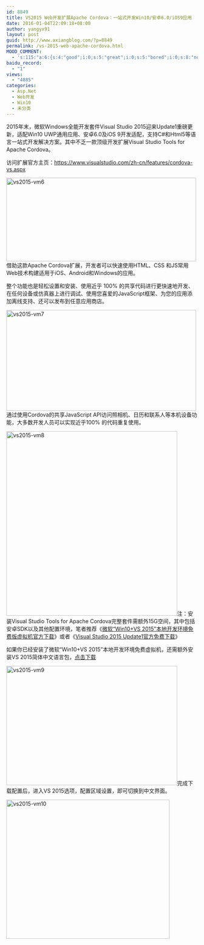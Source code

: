 ```yaml
---
id: 8849
title: VS2015 Web开发扩展Apache Cordova：一站式开发Win10/安卓6.0/iOS9应用
date: 2016-01-04T22:09:18+08:00
author: yangyx91
layout: post
guid: http://www.axiangblog.com/?p=8849
permalink: /vs-2015-web-apache-cordova.html
MOOD_COMMENT:
  - 's:115:"a:6:{s:4:"good";i:0;s:5:"great";i:0;s:5:"bored";i:0;s:8:"nonsense";i:0;s:13:"notunderstand";i:0;s:7:"passing";i:0;}";'
baidu_record:
  - "1"
views:
  - "4885"
categories:
  - Asp.Net
  - Web开发
  - Win10
  - 未分类
---
```

2015年末，微软Windows全能开发套件Visual Studio 2015迎来Update1重磅更新，适配Win10 UWP通用应用、安卓6.0及iOS 9开发适配，支持C#和Html5等语言一站式开发解决方案。其中不乏一款顶级开发扩展Visual Studio Tools for Apache Cordova。

访问扩展官方主页：<a href="https://www.visualstudio.com/zh-cn/features/cordova-vs.aspx" target="_blank" rel="nofollow" >https://www.visualstudio.com/zh-cn/features/cordova-vs.aspx</a>

<a href="http://www.axiangblog.com/vs-2015-web%e5%bc%80%e5%8f%91%e6%89%a9%e5%b1%95apache-cordova%ef%bc%9a%e4%b8%80%e7%ab%99%e5%bc%8f%e5%bc%80%e5%8f%91win10%e5%ae%89%e5%8d%936-0ios9%e5%ba%94%e7%94%a8.html/vs2015-vm6" rel="attachment wp-att-8850" target="_blank"  rel="nofollow" ><img loading="lazy" class="aligncenter size-full wp-image-8850" src="http://www.axiangblog.com/wp-content/uploads/2016/01/vs2015-vm6.jpg" alt="vs2015-vm6" width="500" height="219" /></a>  
借助这款Apache Cordova扩展，开发者可以快速使用HTML、CSS 和JS常用Web技术构建适用于iOS、Android和Windows的应用。

整个功能也是轻松设置和安装、使用近乎 100% 的共享代码进行更快速地开发、在任何设备或仿真器上进行调试、使用您喜爱的JavaScript框架、为您的应用添加离线支持、还可以发布到任意应用商店。

<a href="http://www.axiangblog.com/vs-2015-web%e5%bc%80%e5%8f%91%e6%89%a9%e5%b1%95apache-cordova%ef%bc%9a%e4%b8%80%e7%ab%99%e5%bc%8f%e5%bc%80%e5%8f%91win10%e5%ae%89%e5%8d%936-0ios9%e5%ba%94%e7%94%a8.html/vs2015-vm7" rel="attachment wp-att-8851" target="_blank"  rel="nofollow" ><img loading="lazy" class="aligncenter size-full wp-image-8851" src="http://www.axiangblog.com/wp-content/uploads/2016/01/vs2015-vm7.jpg" alt="vs2015-vm7" width="500" height="264" /></a>通过使用Cordova的共享JavaScript API访问照相机、日历和联系人等本机设备功能，大多数开发人员可以实现近乎100% 的代码重复使用。

<a href="http://www.axiangblog.com/vs-2015-web%e5%bc%80%e5%8f%91%e6%89%a9%e5%b1%95apache-cordova%ef%bc%9a%e4%b8%80%e7%ab%99%e5%bc%8f%e5%bc%80%e5%8f%91win10%e5%ae%89%e5%8d%936-0ios9%e5%ba%94%e7%94%a8.html/vs2015-vm8" rel="attachment wp-att-8852" target="_blank"  rel="nofollow" ><img loading="lazy" class="aligncenter size-full wp-image-8852" src="http://www.axiangblog.com/wp-content/uploads/2016/01/vs2015-vm8.jpg" alt="vs2015-vm8" width="450" height="484" /></a>注：安装Visual Studio Tools for Apache Cordova完整套件需额外15G空间，其中包括安卓SDK以及其他配置环境，笔者推荐《<a href="http://www.axiangblog.com/uwp-win10-vs-2015.html" target="_blank" rel="nofollow" >微软“Win10+VS 2015”本地开发环境免费版虚拟机官方下载</a>》或者《<a href="http://www.axiangblog.com/visual-studio-2015-update1.html" target="_blank" rel="nofollow" >Visual Studio 2015 Update1官方免费下载</a>》

如果你已经安装了微软“Win10+VS 2015”本地开发环境免费虚拟机，还需额外安装VS 2015简体中文语言包，<a href="https://go.microsoft.com/fwlink/?LinkId=615442&clcid=0x804" target="_blank" rel="nofollow" >点击下载</a>

<a href="http://www.axiangblog.com/vs-2015-web%e5%bc%80%e5%8f%91%e6%89%a9%e5%b1%95apache-cordova%ef%bc%9a%e4%b8%80%e7%ab%99%e5%bc%8f%e5%bc%80%e5%8f%91win10%e5%ae%89%e5%8d%936-0ios9%e5%ba%94%e7%94%a8.html/vs2015-vm9" rel="attachment wp-att-8853" target="_blank"  rel="nofollow" ><img loading="lazy" class="aligncenter size-full wp-image-8853" src="http://www.axiangblog.com/wp-content/uploads/2016/01/vs2015-vm9.jpg" alt="vs2015-vm9" width="450" height="313" /></a>完成下载配置后，进入VS 2015选项，配置区域设置，即可切换到中文界面。

<a href="http://www.axiangblog.com/vs-2015-web%e5%bc%80%e5%8f%91%e6%89%a9%e5%b1%95apache-cordova%ef%bc%9a%e4%b8%80%e7%ab%99%e5%bc%8f%e5%bc%80%e5%8f%91win10%e5%ae%89%e5%8d%936-0ios9%e5%ba%94%e7%94%a8.html/vs2015-vm10" rel="attachment wp-att-8854" target="_blank"  rel="nofollow" ><img loading="lazy" class="aligncenter size-full wp-image-8854" src="http://www.axiangblog.com/wp-content/uploads/2016/01/vs2015-vm10.jpg" alt="vs2015-vm10" width="430" height="365" /></a>